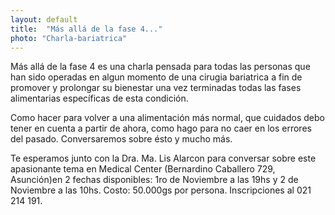 ```yaml
---
layout: default
title:  "Más allá de la fase 4..."
photo: "Charla-bariatrica"
---
```

Más allá de la fase 4 es una charla pensada para todas las personas que han sido operadas en algun momento de una cirugia bariatrica a fin de promover y prolongar su bienestar una vez terminadas todas las fases alimentarias específicas de esta condición. 

Como hacer para volver a una alimentación más normal, que cuidados debo tener en cuenta a partir de ahora, como hago para no caer en los errores del pasado. Conversaremos sobre ésto y mucho más. 

Te esperamos junto con la Dra. Ma. Lis Alarcon para conversar sobre este apasionante tema en Medical Center (Bernardino Caballero 729, Asunción)en 2 fechas disponibles: 1ro de Noviembre a las 19hs y 2 de Noviembre a las 10hs. Costo: 50.000gs por persona. Inscripciones al 021 214 191. 
